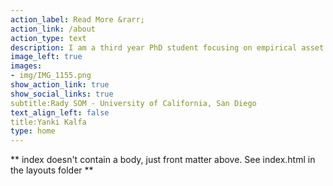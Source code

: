 ```yaml
---
action_label: Read More &rarr;
action_link: /about
action_type: text
description: I am a third year PhD student focusing on empirical asset pricing. I am interested in financial econometrics and machine learning. My current research is about firm profitability forecasts and its implications for asset prices. 
image_left: true
images:
- img/IMG_1155.png
show_action_link: true
show_social_links: true
subtitle:Rady SOM - University of California, San Diego
text_align_left: false
title:Yanki Kalfa
type: home
---
```


** index doesn't contain a body, just front matter above.
See index.html in the layouts folder **
